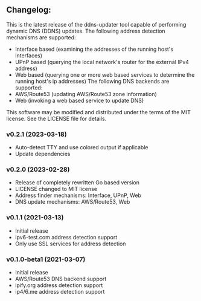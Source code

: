 ## Changelog:
This is the latest release of the ddns-updater tool capable of performing dynamic DNS (DDNS) updates.
The following address detection mechanisms are supported:
* Interface based (examining the addresses of the running host's interfaces)
* UPnP based (querying the local network's router for the external IPv4 address)
* Web based (querying one or more web based services to determine the running host's ip addresses)
The following DNS backends are supported:
* AWS/Route53 (updating AWS/Route53 zone information)
* Web (invoking a web based service to update DNS)

This software may be modified and distributed under the terms
of the MIT license.  See the LICENSE file for details.

### v0.2.1 (2023-03-18)
* Auto-detect TTY and use colored output if applicable
* Update dependencies

### v0.2.0 (2023-02-28)
* Release of completely rewritten Go based version
* LICENSE changed to MIT license
* Address finder mechanisms: Interface, UPnP, Web
* DNS update mechanisms: AWS/Route53, Web

### v0.1.1 (2021-03-13)
* Initial release
* ipv6-test.com address detection support
* Only use SSL services for address detection

### v0.1.0-beta1 (2021-03-07)
* Initial release
* AWS/Route53 DNS backend support
* ipify.org address detection support
* ip4/6.me address detection support
